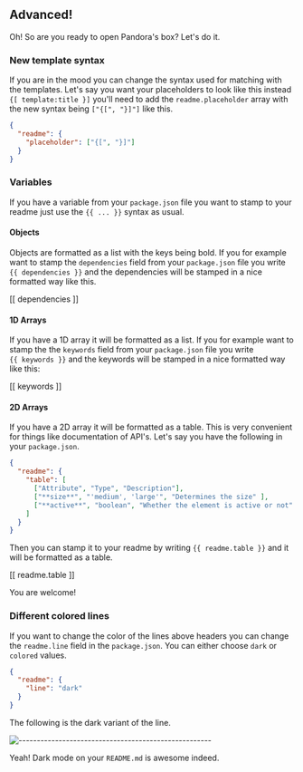 ## Advanced!

Oh! So are you ready to open Pandora's box? Let's do it.

### New template syntax

If you are in the mood you can change the syntax used for matching with the templates. Let's say you want your placeholders to look like this instead `{[ template:title }]` you'll need to add the `readme.placeholder` array with the new syntax being `["{[", "}]"]` like this.


```json
{
  "readme": {
    "placeholder": ["{[", "}]"]
  }
}
```

### Variables

If you have a variable from your `package.json` file you want to stamp to your readme just use the `{{ ... }}` syntax as usual.

#### Objects

Objects are formatted as a list with the keys being bold. If you for example want to stamp the `dependencies` field from your `package.json` file you write `{{ dependencies }}` and the dependencies will be stamped in a nice formatted way like this.

[[ dependencies ]]


#### 1D Arrays

If you have a 1D array it will be formatted as a list. If you for example want to stamp the the `keywords` field from your `package.json` file you write `{{ keywords }}` and the keywords will be stamped in a nice formatted way like this:

[[ keywords ]]

#### 2D Arrays

If you have a 2D array it will be formatted as a table. This is very convenient for things like documentation of API's. Let's say you have the following in your `package.json`.

```json
{
  "readme": {
    "table": [
      ["Attribute", "Type", "Description"],
      ["**size**", "'medium', 'large'", "Determines the size" ],
      ["**active**", "boolean", "Whether the element is active or not" ]
    ]
  }
}
```

Then you can stamp it to your readme by writing `{{ readme.table }}` and it will be formatted as a table.

[[ readme.table ]]

You are welcome!

### Different colored lines

If you want to change the color of the lines above headers you can change the `readme.line` field in the `package.json`. You can either choose `dark` or `colored` values.

```json
{
  "readme": {
    "line": "dark"
  }
}
```

The following is the dark variant of the line.

![-----------------------------------------------------](https://raw.githubusercontent.com/andreasbm/readme/master/assets/line-dark.png)

Yeah! Dark mode on your `README.md` is awesome indeed.


